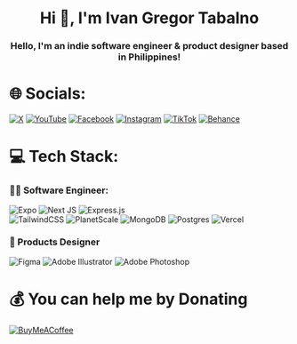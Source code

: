 <h1 align="center">Hi 👋, I'm Ivan Gregor Tabalno</h1>
<h3 align="center">Hello, I'm an indie software engineer & product designer based in Philippines!</h3>

# 🌐 Socials:
[![X](https://img.shields.io/badge/X-black.svg?logo=X&logoColor=white)](https://x.com/igmtse)
[![YouTube](https://img.shields.io/badge/YouTube-%23FF0000.svg?logo=YouTube&logoColor=white)](https://youtube.com/@UCCBKX0kqrMcSIvRVm_0Uasg) 
[![Facebook](https://img.shields.io/badge/Facebook-%231877F2.svg?logo=Facebook&logoColor=white)](https://facebook.com/igmtofficial) 
[![Instagram](https://img.shields.io/badge/Instagram-%23E4405F.svg?logo=Instagram&logoColor=white)](https://instagram.com/igmtink)
[![TikTok](https://img.shields.io/badge/TikTok-%23000000.svg?logo=TikTok&logoColor=white)](https://tiktok.com/@igmtdev)
[![Behance](https://img.shields.io/badge/Behance-1769ff?logo=behance&logoColor=white)](https://behance.net/igmtdev)    

# 💻 Tech Stack:

### 🧑‍💻 Software Engineer:
![Expo](https://img.shields.io/badge/expo-1C1E24?style=for-the-badge&logo=expo&logoColor=#D04A37)
![Next JS](https://img.shields.io/badge/Next-black?style=for-the-badge&logo=next.js&logoColor=white)
![Express.js](https://img.shields.io/badge/express.js-%23404d59.svg?style=for-the-badge&logo=express&logoColor=%2361DAFB)  
![TailwindCSS](https://img.shields.io/badge/tailwindcss-%2338B2AC.svg?style=for-the-badge&logo=tailwind-css&logoColor=white) 
![PlanetScale](https://img.shields.io/badge/planetscale-%23000000.svg?style=for-the-badge&logo=planetscale&logoColor=white) 
![MongoDB](https://img.shields.io/badge/MongoDB-%234ea94b.svg?style=for-the-badge&logo=mongodb&logoColor=white) 
![Postgres](https://img.shields.io/badge/postgres-%23316192.svg?style=for-the-badge&logo=postgresql&logoColor=white)
![Vercel](https://img.shields.io/badge/vercel-%23000000.svg?style=for-the-badge&logo=vercel&logoColor=white)

### 🎨 Products Designer
![Figma](https://img.shields.io/badge/figma-%23F24E1E.svg?style=for-the-badge&logo=figma&logoColor=white)
![Adobe Illustrator](https://img.shields.io/badge/adobe%20illustrator-%23FF9A00.svg?style=for-the-badge&logo=adobe%20illustrator&logoColor=white) 
![Adobe Photoshop](https://img.shields.io/badge/adobe%20photoshop-%2331A8FF.svg?style=for-the-badge&logo=adobe%20photoshop&logoColor=white) 

# 💰 You can help me by Donating
[![BuyMeACoffee](https://img.shields.io/badge/Buy%20Me%20a%20Coffee-ffdd00?style=for-the-badge&logo=buy-me-a-coffee&logoColor=black)](https://buymeacoffee.com/https://www.buymeacoffee.com/igmtdev) 

  
<!-- Proudly created with GPRM ( https://gprm.itsvg.in ) -->
